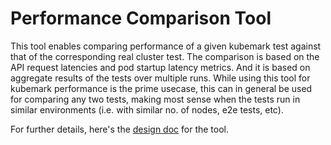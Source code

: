 # Performance Comparison Tool

This tool enables comparing performance of a given kubemark test against
that of the corresponding real cluster test. The comparison is based on
the API request latencies and pod startup latency metrics. And it is
based on aggregate results of the tests over multiple runs. While using
this tool for kubemark performance is the prime usecase, this can in general
be used for comparing any two tests, making most sense when the tests run in
similar environments (i.e. with similar no. of nodes, e2e tests, etc).

For further details, here's the [design doc](https://docs.google.com/document/d/1olGQ7nHqoZVO714XtgBzrPvifR7nWu0pQWwelN3VQtM)
for the tool.
